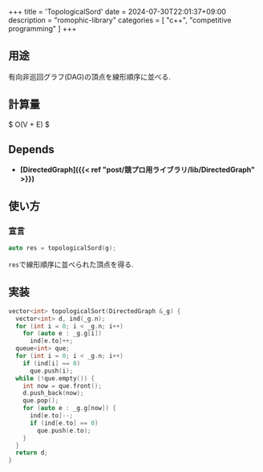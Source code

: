 +++
title = 'TopologicalSord'
date = 2024-07-30T22:01:37+09:00
description = "romophic-library"
categories = [
  "c++",
  "competitive programming"
]
+++
## 用途
有向非巡回グラフ(DAG)の頂点を線形順序に並べる.

## 計算量
$ O(V + E) $

## Depends
- **[DirectedGraph]({{< ref "post/競プロ用ライブラリ/lib/DirectedGraph" >}})**

## 使い方
### 宣言
```cpp
auto res = topologicalSord(g);
```
`res`で線形順序に並べられた頂点を得る.

## 実装
```cpp
vector<int> topologicalSort(DirectedGraph &_g) {
  vector<int> d, ind(_g.n);
  for (int i = 0; i < _g.n; i++)
    for (auto e : _g.g[i])
      ind[e.to]++;
  queue<int> que;
  for (int i = 0; i < _g.n; i++)
    if (ind[i] == 0)
      que.push(i);
  while (!que.empty()) {
    int now = que.front();
    d.push_back(now);
    que.pop();
    for (auto e : _g.g[now]) {
      ind[e.to]--;
      if (ind[e.to] == 0)
        que.push(e.to);
    }
  }
  return d;
}
```